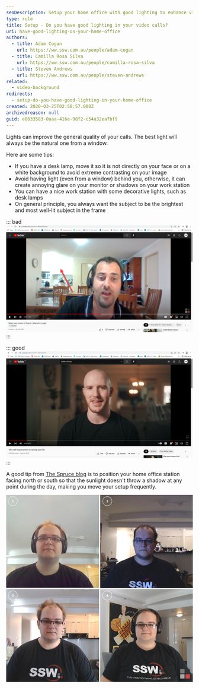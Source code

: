 ```yaml
---
seoDescription: Setup your home office with good lighting to enhance video calls and improve overall quality.
type: rule
title: Setup - Do you have good lighting in your video calls?
uri: have-good-lighting-on-your-home-office
authors:
  - title: Adam Cogan
    url: https://ww.ssw.com.au/people/adam-cogan
  - title: Camilla Rosa Silva
    url: https://ww.ssw.com.au/people/camilla-rosa-silva
  - title: Steven Andrews
    url: https://ww.ssw.com.au/people/steven-andrews
related:
  - video-background
redirects:
  - setup-do-you-have-good-lighting-in-your-home-office
created: 2020-03-25T02:58:57.000Z
archivedreason: null
guid: e0633583-0aaa-416e-98f2-c54a32ea7bf9
---
```


Lights can improve the general quality of your calls. The best light will always be the natural one from a window.

Here are some tips:

- If you have a desk lamp, move it so it is not directly on your face or on a white background to avoid extreme contrasting on your image
- Avoid having light (even from a window) behind you, otherwise, it can create annoying glare on your monitor or shadows on your work station
- You can have a nice work station with some decorative lights, such as desk lamps
- On general principle, you always want the subject to be the brightest and most well-lit subject in the frame

::: bad
![Figure: Bad example - Overexposed kitchen](overexposed-kitchen.png)
:::

::: good
![Figure: Good example - Person is the brightest subject in the frame](good-video-background.png)
:::

A good tip from [The Spruce blog](https://www.thespruce.com/tips-for-better-home-office-lighting-1812436) is to position your home office station facing north or south so that the sunlight doesn't throw a shadow at any point during the day, making you move your setup frequently.

![Figure: See how different lighting setups can impact remote meetings videos](lightning-impacts.png)
